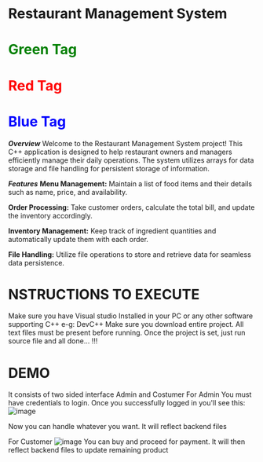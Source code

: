 # Restaurant Management System
# <span style="color:green;">Green Tag</span>
# <span style="color:red;">Red Tag</span>
# <span style="color:blue;">Blue Tag</span>

_**Overview**_
Welcome to the Restaurant Management System project! This C++ application is designed to help restaurant owners and managers efficiently manage their daily operations. The system utilizes arrays for data storage and file handling for persistent storage of information.

_**Features**_
**Menu Management:** Maintain a list of food items and their details such as name, price, and availability.

**Order Processing:** Take customer orders, calculate the total bill, and update the inventory accordingly.

**Inventory Management:** Keep track of ingredient quantities and automatically update them with each order.

**File Handling:** Utilize file operations to store and retrieve data for seamless data persistence.

# NSTRUCTIONS TO EXECUTE
Make sure you have Visual studio Installed in your PC or any other software supporting C++ e-g: DevC++
Make sure you download entire project. All text files must be present before running.
Once the project is set, just run source file and all done... !!!


# DEMO
It consists of two sided interface Admin and Costumer
For Admin
You must have credentials to login. Once you successfully logged in you'll see this:
![image](https://github.com/laibairfan22/PF_Project/assets/139337014/b50867a9-2d80-4c87-8538-6b849552ef61)

Now you can handle whatever you want. It will reflect backend files 

For Customer
![image](https://github.com/laibairfan22/PF_Project/assets/139337014/312d4f34-b01c-4268-ab1d-dd9869dcddc1)
You can buy and proceed for payment. It will then reflect backend files to update remaining product



